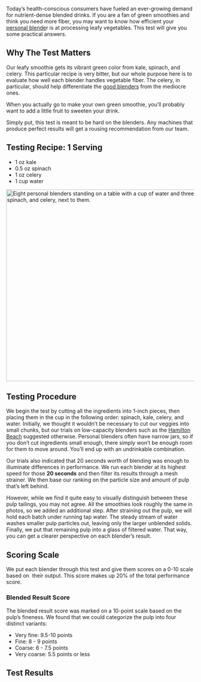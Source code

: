 Today’s health-conscious consumers have fueled an ever-growing demand for nutrient-dense blended drinks. If you are a fan of green smoothies and think you need more fiber, you may want to know how efficient your [personal blende](https://healthykitchen101.com/blenders/reviews/best/personal-blenders/)r is at processing leafy vegetables. This test will give you some practical answers.

Why The Test Matters
--------------------

Our leafy smoothie gets its vibrant green color from kale, spinach, and celery. This particular recipe is very bitter, but our whole purpose here is to evaluate how well each blender handles vegetable fiber. The celery, in particular, should help differentiate the [good blenders](https://healthykitchen101.com/blenders/reviews/best/) from the mediocre ones. 

When you actually go to make your own green smoothie, you’ll probably want to add a little fruit to sweeten your drink.

Simply put, this test is meant to be hard on the blenders. Any machines that produce perfect results will get a rousing recommendation from our team.

Testing Recipe: 1 Serving 
--------------------------

*   1 oz kale 
*   0.5 oz spinach 
*   1 oz celery 
*   1 cup water

<img src="https://cdn.healthykitchen101.com/reviews/images/blenders/cl6hh4654001jek888ppw3n7w.jpg" alt="Eight personal blenders standing on a table with a cup of water and three plates of fibrous greens, including kale, spinach, and celery, next to them." width="768" height="512">

Testing Procedure
-----------------

We begin the test by cutting all the ingredients into 1-inch pieces, then placing them in the cup in the following order: spinach, kale, celery, and water. Initially, we thought it wouldn’t be necessary to cut our veggies into small chunks, but our trials on low-capacity blenders such as the [Hamilton Beach](https://healthykitchen101.com/blenders/reviews/hamilton-beach/hamilton-beach-51101av/) suggested otherwise. Personal blenders often have narrow jars, so if you don’t cut ingredients small enough, there simply won’t be enough room for them to move around. You’ll end up with an undrinkable combination.

Our trials also indicated that 20 seconds worth of blending was enough to illuminate differences in performance. We run each blender at its highest speed for those **20 seconds** and then filter its results through a mesh strainer. We then base our ranking on the particle size and amount of pulp that’s left behind. 

However, while we find it quite easy to visually distinguish between these pulp tailings, you may not agree. All the smoothies look roughly the same in photos, so we added an additional step. After straining out the pulp, we will hold each batch under running tap water. The steady stream of water washes smaller pulp particles out, leaving only the larger unblended solids. Finally, we put that remaining pulp into a glass of filtered water. That way, you can get a clearer perspective on each blender’s result. 

Scoring Scale
-------------

We put each blender through this test and give them scores on a 0-10 scale based on  their output. This score makes up 20% of the total performance score. 

### Blended Result Score 

The blended result score was marked on a 10-point scale based on the pulp’s fineness. We found that we could categorize the pulp into four distinct variants: 

*   Very fine: 9.5-10 points 
*   Fine: 8 - 9 points
*   Coarse: 6 - 7.5 points
*   Very coarse: 5.5 points or less

Test Results
------------